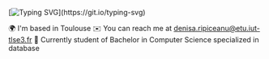 [![Typing SVG](https://readme-typing-svg.demolab.com?font=Fira+Code&pause=1000&width=435&lines=Bonjour!+Je+m'appelle+Denisa!;Hello!+My+name+is+Denisa!)](https://git.io/typing-svg)

🌍 I'm based in Toulouse
✉️ You can reach me at denisa.ripiceanu@etu.iut-tlse3.fr
🚀 Currently student of Bachelor in Computer Science specialized in database

